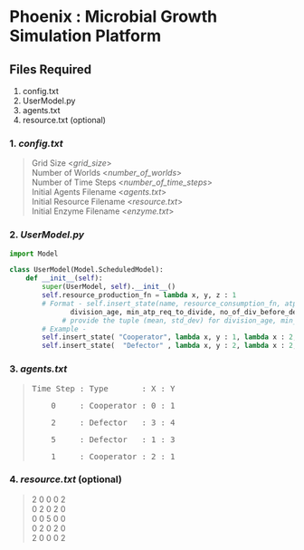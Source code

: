 # Phoenix : Microbial Growth Simulation Platform

## Files Required
1. config.txt<br>
2. UserModel.py<br>
3. agents.txt<br>
4. resource.txt (optional)

### 1. *config.txt*
>Grid Size <*grid_size*><br>
>Number of Worlds <*number_of_worlds*><br>
>Number of Time Steps <*number_of_time_steps*><br>
>Initial Agents Filename <*agents.txt*><br>
>Initial Resource Filename <*resource.txt*><br>
>Initial Enzyme Filename <*enzyme.txt*><br>


### 2. *UserModel.py*
```python
import Model

class UserModel(Model.ScheduledModel):
	def __init__(self):
		super(UserModel, self).__init__()
		self.resource_production_fn = lambda x, y, z : 1 
		# Format - self.insert_state(name, resource_consumption_fn, atp_production_fn, enzyme_production_fn, enzyme_consumption_fn, \
			   division_age, min_atp_req_to_divide, no_of_div_before_death)
			 # provide the tuple (mean, std_dev) for division_age, min_atp_req_to_divide, no_of_div_before_death.
		# Example -
		self.insert_state( "Cooperator", lambda x, y : 1, lambda x : 2, lambda x : 0, lambda x : 0, (4, 1), (3, 1), (5, 3) )
		self.insert_state(  "Defector" , lambda x, y : 2, lambda x : 2, lambda x : 0, lambda x : 0, (3, 1), (5, 2), (6, 2) )
```

### 3. *agents.txt*
><pre>Time Step : Type       : X : Y</pre>
><pre>    0     : Cooperator : 0 : 1</pre>
><pre>    2     : Defector   : 3 : 4</pre>
><pre>    5     : Defector   : 1 : 3</pre>
><pre>    1     : Cooperator : 2 : 1</pre>


### 4. *resource.txt* (optional)
>2 0 0 0 2<br>
>0 2 0 2 0<br>
>0 0 5 0 0<br>
>0 2 0 2 0<br>
>2 0 0 0 2<br>

